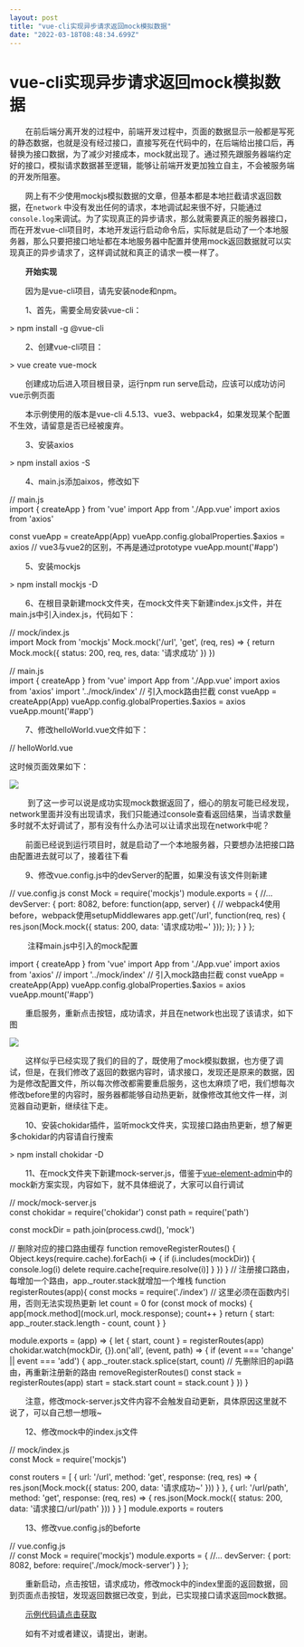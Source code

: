 ```yaml
---
layout: post
title: "vue-cli实现异步请求返回mock模拟数据"
date: "2022-03-18T08:48:34.699Z"
---
```

vue-cli实现异步请求返回mock模拟数据
=======================

　　在前后端分离开发的过程中，前端开发过程中，页面的数据显示一般都是写死的静态数据，也就是没有经过接口，直接写死在代码中的，在后端给出接口后，再替换为接口数据，为了减少对接成本，mock就出现了。通过预先跟服务器端约定好的接口，模拟请求数据甚至逻辑，能够让前端开发更加独立自主，不会被服务端的开发所阻塞。

　　网上有不少使用mockjs模拟数据的文章，但基本都是本地拦截请求返回数据，在`network` 中没有发出任何的请求，本地调试起来很不好，只能通过`console.log`来调试。为了实现真正的异步请求，那么就需要真正的服务器接口，而在开发vue-cli项目时，本地开发运行启动命令后，实际就是启动了一个本地服务器，那么只要把接口地址都在本地服务器中配置并使用mock返回数据就可以实现真正的异步请求了，这样调试就和真正的请求一模一样了。

　　**开始实现**

　　因为是vue-cli项目，请先安装node和npm。

　　1、首先，需要全局安装vue-cli：

\> npm install -g @vue-cli

　　2、创建vue-cli项目：

\> vue create vue-mock

　　创建成功后进入项目根目录，运行npm run serve启动，应该可以成功访问vue示例页面　　

　　本示例使用的版本是vue-cli 4.5.13、vue3、webpack4，如果发现某个配置不生效，请留意是否已经被废弃。

　　3、安装axios

\> npm install axios -S

　　4、main.js添加aixos，修改如下

// main.js  
import { createApp } from 'vue'
import App from './App.vue'
import axios from 'axios'

const vueApp \= createApp(App)
vueApp.config.globalProperties.$axios \= axios // vue3与vue2的区别，不再是通过prototype
vueApp.mount('#app')

　　5、安装mockjs

\> npm install mockjs -D

　　6、在根目录新建mock文件夹，在mock文件夹下新建index.js文件，并在main.js中引入index.js，代码如下：

// mock/index.js  
import Mock from 'mockjs'
Mock.mock('/url', 'get', (req, res) => {
  return Mock.mock({
    status: 200,
    req,
    res,
    data: '请求成功'
  })
})

// main.js  
import { createApp } from 'vue'
import App from './App.vue'
import axios from 'axios'
import '../mock/index' // 引入mock路由拦截
const vueApp = createApp(App)
vueApp.config.globalProperties.$axios \= axios
vueApp.mount('#app')

　　7、修改helloWorld.vue文件如下：

// helloWorld.vue  
<template>
  <div>
    <button @click="getMockData">获取mock数据</button>
  </div>
</template>

<script>
export default {
  name: 'HelloWorld',
  methods: {
    getMockData() {
      this.$axios.get('/url').then(res => {
        console.log(res)
      })
    }
  }
}
</script>
<style scoped>

</style>

这时候页面效果如下：

![](https://img2022.cnblogs.com/blog/803235/202203/803235-20220317155204614-625982336.png)

　　 到了这一步可以说是成功实现mock数据返回了，细心的朋友可能已经发现，network里面并没有出现请求，我们只能通过console查看返回结果，当请求数量多时就不太好调试了，那有没有什么办法可以让请求出现在network中呢？

　　前面已经说到运行项目时，就是启动了一个本地服务器，只要想办法把接口路由配置进去就可以了，接着往下看

　　9、修改vue.config.js中的devServer的配置，如果没有该文件则新建

// vue.config.js
const Mock = require('mockjs')
module.exports \= {
  //...
  devServer: {
    port: 8082,
    before: function(app, server) { // webpack4使用before，webpack使用setupMiddlewares
      app.get('/url', function(req, res) {
        res.json(Mock.mock({
          status: 200,
          data: '请求成功啦~'
        }));
      });
    }
  }
};

 　　注释main.js中引入的mock配置

import { createApp } from 'vue'
import App from './App.vue'
import axios from 'axios'
// import '../mock/index' // 引入mock路由拦截
const vueApp = createApp(App)
vueApp.config.globalProperties.$axios \= axios
vueApp.mount('#app')

　　重启服务，重新点击按钮，成功请求，并且在network也出现了该请求，如下图

![](https://img2022.cnblogs.com/blog/803235/202203/803235-20220318085516984-1394805729.png)

　　这样似乎已经实现了我们的目的了，既使用了mock模拟数据，也方便了调试，但是，在我们修改了返回的数据内容时，请求接口，发现还是原来的数据，因为是修改配置文件，所以每次修改都需要重启服务，这也太麻烦了吧，我们想每次修改before里的内容时，服务器都能够自动热更新，就像修改其他文件一样，浏览器自动更新，继续往下走。

　　10、安装chokidar插件，监听mock文件夹，实现接口路由热更新，想了解更多chokidar的内容请自行搜索

\> npm install chokidar -D

　　11、在mock文件夹下新建mock-server.js，借鉴于[vue-element-admin](https://panjiachen.gitee.io/vue-element-admin-site/zh/guide/essentials/mock-api.html)中的mock新方案实现，内容如下，就不具体细说了，大家可以自行调试

// mock/mock-server.js  
const chokidar = require('chokidar')
const path \= require('path')

const mockDir \= path.join(process.cwd(), 'mock')

// 删除对应的接口路由缓存
function removeRegisterRoutes() {
  Object.keys(require.cache).forEach(i \=> {
    if (i.includes(mockDir)) {
      console.log(i)
      delete require.cache\[require.resolve(i)\]
    }
  })
}
// 注册接口路由，每增加一个路由，app.\_router.stack就增加一个堆栈
function registerRoutes(app){
  const mocks \= require('./index') // 这里必须在函数内引用，否则无法实现热更新
  let count = 0
  for (const mock of mocks) {
    app\[mock.method\](mock.url, mock.response);
    count++
  }
  return {
    start: app.\_router.stack.length \- count,
    count
  }
}

module.exports \= (app) => {
  let { start, count } \= registerRoutes(app)
  chokidar.watch(mockDir, {}).on('all', (event, path) => {
    if (event === 'change' || event === 'add') {
      app.\_router.stack.splice(start, count) // 先删除旧的api路由，再重新注册新的路由
      removeRegisterRoutes()
      const stack \= registerRoutes(app)
      start \= stack.start
      count \= stack.count
    }
  })
}

　　注意，修改mock-server.js文件内容不会触发自动更新，具体原因这里就不说了，可以自己想一想哦~

　　12、修改mock中的index.js文件

// mock/index.js  
const Mock = require('mockjs')

const routers \= \[
  {
    url: '/url',
    method: 'get',
    response: (req, res) \=> {
      res.json(Mock.mock({
        status: 200,
        data: '请求成功~'
      }))
    }
  },
  {
    url: '/url/path',
    method: 'get',
    response: (req, res) \=> {
      res.json(Mock.mock({
        status: 200,
        data: '请求接口/url/path'
      }))
    }
  }
\]
module.exports \= routers

　　13、修改vue.config.js的beforte

// vue.config.js  
// const Mock = require('mockjs')
module.exports = {
  //...
  devServer: {
    port: 8082,
    before: require('./mock/mock-server')
  }
};

　　重新启动，点击按钮，请求成功，修改mock中的index里面的返回数据，回到页面点击按钮，发现返回数据已改变，到此，已实现接口请求返回mock数据。

　　[示例代码请点击获取](https://gitee.com/xg_xiaoguai/vue-cli-mock)

　　如有不对或者建议，请提出，谢谢。